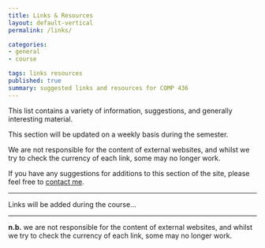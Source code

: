 ```yaml
---
title: Links & Resources
layout: default-vertical
permalink: /links/

categories:
- general
- course

tags: links resources
published: true
summary: suggested links and resources for COMP 436
---
```


This list contains a variety of information, suggestions, and generally interesting material.

This section will be updated on a weekly basis during the semester.

We are not responsible for the content of external websites, and whilst we try to check the currency of each link, some may no longer work.

If you have any suggestions for additions to this section of the site, please feel free to [contact me](mailto:nhayward@luc.edu?subject=COMP436-Links).

***

Links will be added during the course...

<!--
#### Archives & Resources

  * [British Library](https://www.bl.uk/)
  * [EEBO-TCP](http://www.textcreationpartnership.org/tcp-eebo/)
  * [Internet Archive](https://archive.org/)
  * [Library of Congress](https://www.loc.gov/)

#### Articles & Papers

  * Smith, Abby. *Why Digitize?* Washington, D.C.: Council on Library and Information Resources. 1999.
  * Unknown. "The Great Analog Versus Digital Debate". VoicePrint Online. 2004.

#### Documentation & Guides

  * [Content Standard for Digital Geospatial Metadata](https://www.fgdc.gov/metadata/csdgm/)
  * [Dublin Core](http://dublincore.org/)
  * [Europeana Semantic Elements](https://pro.europeana.eu/page/ese-documentation)
  * [IETF - Uniform Resource Names](https://tools.ietf.org/html/rfc8141)
  * [Learning Objects Metadata](https://en.wikipedia.org/wiki/Learning_object_metadata)
  * [MDN web docs - HTML](https://developer.mozilla.org/en-US/docs/Web/HTML)
  * [MDN web docs - HTML Block-level vs Inline](https://developer.mozilla.org/en-US/docs/Web/HTML/Block-level_elements#Block-level_vs._inline)
  * [MDN web docs - HTML Global Attributes](https://developer.mozilla.org/en-US/docs/Web/HTML/Global_attributes)
  * [MDN web docs - HTML Heading elements](https://developer.mozilla.org/en-US/docs/Web/HTML/Element/Heading_Elements)
  * [MDN - HTML `<table>` element](https://developer.mozilla.org/en-US/docs/Web/HTML/Element/table)
  * [MDN - HTML `<ul>` element](https://developer.mozilla.org/en-US/docs/Web/HTML/Element/ul)
  * [Open Archival Information Systems](https://www.oclc.org/research/publications/library/2000/lavoie-oais.html)
  * [PREMIS](https://www.loc.gov/standards/premis/)
  * [Simple Knowledge Organization System](https://www.w3.org/2004/02/skos/)
  * [TEI P5 Guidelines](http://www.tei-c.org/release/doc/tei-p5-doc/en/html/ST.html)

##### W3C
  * [W3C - GRDDL](https://www.w3.org/TR/grddl/)
  * [W3C - OWL](https://www.w3.org/OWL/)
  * [W3C - RDF](https://www.w3.org/RDF/)
  * [W3C - SPARQL](https://www.w3.org/TR/rdf-sparql-query/)
  * [W3C - XML well formed](http://www.w3.org/TR/xml/#sec-well-formed)
  * [W3C - XSLT 1.0](https://www.w3.org/TR/xslt)
  * [W3C - XPath Version 1.0 functions](https://www.w3.org/TR/xpath/#corelib)
  * [W3C - XPath Version 2 functions](www.w3.org/TR/xpath20/)
  * [Xalan Project](https://xalan.apache.org/)

#### Projects & Examples

  * [Lumiere - Berenice Abbott](http://lumieregallery.net/wp/167/berenice-abbott/)
  * Malory Project
    * [Caxton XML](http://www.maloryproject.com/xml/caxton/Caxton.xml)
    * [Project site](http://www.maloryproject.com)
  * [Papers Past](https://paperspast.natlib.govt.nz/)
  * [Text Encoding Initiative - TEI](http://www.tei-c.org/index.xml)
  * [TEI Project - intro](http://www.tei-c.org/About/history.xml)
  * [TuStep Project](http://www.tustep.uni-tuebingen.de/tustep_eng.html)
  * [Woolf Online](http://www.woolfonline.com)

#### Useful Tools & Reference

  * [Atom Editor](https://atom.io/)
  * [eXistdb - XML data store](http://exist-db.org/exist/apps/homepage/index.html)
  * [Oxygen XSLT Processors](https://www.oxygenxml.com/doc/versions/19.0/ug-editor/topics/supported-XSLT-processors.html)
  * [Sublime Text](https://www.sublimetext.com/)
  * [Visual Studio Code](https://code.visualstudio.com/)

#### Various

  * [last.fm](https://www.last.fm/)
  * [Wikipedia - list of XML markup languages](https://en.wikipedia.org/wiki/List_of_XML_markup_languages)
-->
***

**n.b.** we are not responsible for the content of external websites, and whilst we try to check the currency of each link, some may no longer work.
